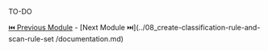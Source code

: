 TO-DO

[ ⏮️ Previous Module](../06_maintaining-glossary-by-creating-and-importing-terms/documentation.md) - [Next Module ⏭️](../08_create-classification-rule-and-scan-rule-set
/documentation.md)
